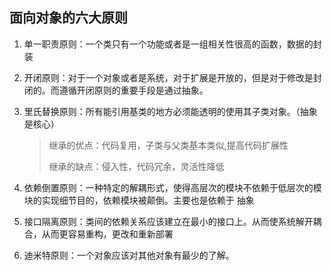 ## 面向对象的六大原则

1. 单一职责原则：一个类只有一个功能或者是一组相关性很高的函数，数据的封装

2. 开闭原则：对于一个对象或者是系统，对于扩展是开放的，但是对于修改是封闭的。而遵循开闭原则的重要手段是通过抽象。

3. 里氏替换原则：所有能引用基类的地方必须能透明的使用其子类对象。（抽象是核心）

   > 继承的优点：代码复用，子类与父类基本类似,提高代码扩展性
   >
   > 继承的缺点：侵入性，代码冗余，灵活性降低

4. 依赖倒置原则：一种特定的解耦形式，使得高层次的模块不依赖于低层次的模块的实现细节目的，依赖模块被颠倒。主要也是依赖于 抽象

5. 接口隔离原则：类间的依赖关系应该建立在最小的接口上。从而使系统解开耦合，从而更容易重构，更改和重新部署

6. 迪米特原则：一个对象应该对其他对象有最少的了解。

